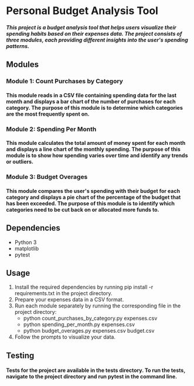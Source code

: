 # Personal Budget Analysis Tool
##### This project is a budget analysis tool that helps users visualize their spending habits based on their expenses data. The project consists of three modules, each providing different insights into the user's spending patterns.

## Modules
### Module 1: Count Purchases by Category
#### This module reads in a CSV file containing spending data for the last month and displays a bar chart of the number of purchases for each category. The purpose of this module is to determine which categories are the most frequently spent on.

### Module 2: Spending Per Month
#### This module calculates the total amount of money spent for each month and displays a line chart of the monthly spending. The purpose of this module is to show how spending varies over time and identify any trends or outliers.

### Module 3: Budget Overages
#### This module compares the user's spending with their budget for each category and displays a pie chart of the percentage of the budget that has been exceeded. The purpose of this module is to identify which categories need to be cut back on or allocated more funds to.

## Dependencies
* Python 3
* matplotlib
* pytest

## Usage
1. Install the required dependencies by running pip install -r requirements.txt in the project directory.
2. Prepare your expenses data in a CSV format.
3. Run each module separately by running the corresponding file in the project directory:
    * python count_purchases_by_category.py expenses.csv
    * python spending_per_month.py expenses.csv
    * python budget_overages.py expenses.csv budget.csv
4. Follow the prompts to visualize your data.

## Testing
#### Tests for the project are available in the tests directory. To run the tests, navigate to the project directory and run pytest in the command line.

